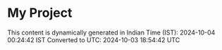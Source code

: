 # My Project

This content is dynamically generated in Indian Time (IST): 2024-10-04 00:24:42 IST
Converted to UTC: 2024-10-03 18:54:42 UTC
